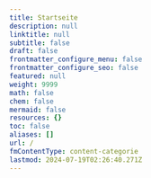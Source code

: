 ```yaml
---
title: Startseite
description: null
linktitle: null
subtitle: false
draft: false
frontmatter_configure_menu: false
frontmatter_configure_seo: false
featured: null
weight: 9999
math: false
chem: false
mermaid: false
resources: {}
toc: false
aliases: []
url: /
fmContentType: content-categorie
lastmod: 2024-07-19T02:26:40.271Z
---
```

